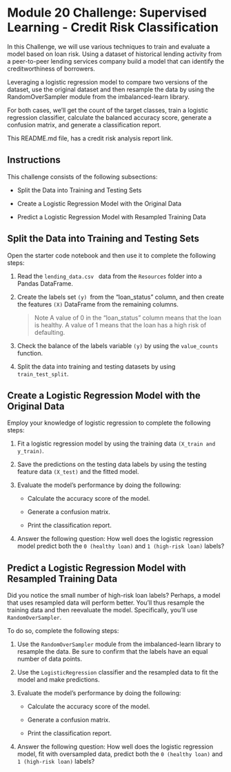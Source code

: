 # Module 20 Challenge: Supervised Learning - Credit Risk Classification 

In this Challenge, we will use various techniques to train and evaluate a model based on loan risk. Using a dataset of historical lending activity from a peer-to-peer lending services company build a model that can identify the creditworthiness of borrowers.

Leveraging a logistic regression model to compare two versions of the dataset, use the original dataset and then resample the data by using the RandomOverSampler module from the imbalanced-learn library.

For both cases, we’ll get the count of the target classes, train a logistic regression classifier, calculate the balanced accuracy score, generate a confusion matrix, and generate a classification report.

This README.md file, has a credit risk analysis report link.

## Instructions
This challenge consists of the following subsections:
- Split the Data into Training and Testing Sets

- Create a Logistic Regression Model with the Original Data

- Predict a Logistic Regression Model with Resampled Training Data


## Split the Data into Training and Testing Sets
Open the starter code notebook and then use it to complete the following steps:

1. Read the `lending_data.csv ` data from the `Resources` folder into a Pandas DataFrame.

2. Create the labels set `(y) `from the “loan_status” column, and then create the features `(X)` DataFrame from the remaining columns.

    > Note A value of 0 in the “loan_status” column means that the loan is healthy. A value of 1 means that the loan has a high risk of defaulting.

3. Check the balance of the labels variable `(y)` by using the `value_counts` function.

4. Split the data into training and testing datasets by using `train_test_split`.
      
## Create a Logistic Regression Model with the Original Data
Employ your knowledge of logistic regression to complete the following steps:

1. Fit a logistic regression model by using the training data `(X_train and y_train)`.

2. Save the predictions on the testing data labels by using the testing feature data `(X_test)` and the fitted model.

3. Evaluate the model’s performance by doing the following:

    - Calculate the accuracy score of the model.

    - Generate a confusion matrix.

    - Print the classification report.

4. Answer the following question: How well does the logistic regression model predict both the `0 (healthy loan)` and `1 (high-risk loan)` labels?

## Predict a Logistic Regression Model with Resampled Training Data
Did you notice the small number of high-risk loan labels? Perhaps, a model that uses resampled data will perform better. You’ll thus resample the training data and then reevaluate the model. Specifically, you’ll use `RandomOverSampler`.

To do so, complete the following steps:

1. Use the `RandomOverSampler` module from the imbalanced-learn library to resample the data. Be sure to confirm that the labels have an equal number of data points.

2. Use the `LogisticRegression` classifier and the resampled data to fit the model and make predictions.

3. Evaluate the model’s performance by doing the following:

    - Calculate the accuracy score of the model.

    - Generate a confusion matrix.

    - Print the classification report.

4. Answer the following question: How well does the logistic regression model, fit with oversampled data, predict both the `0 (healthy loan)` and `1 (high-risk loan)` labels?
